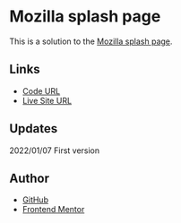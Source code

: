# Mozilla splash page

This is a solution to the [Mozilla splash page](https://developer.mozilla.org/en-US/docs/Learn/HTML/Multimedia_and_embedding/Mozilla_splash_page).

## Links

- [Code URL](https://github.com/dirkVerm/frontend-exercises/tree/main/01%20HTML/03%20Mozilla%20Splash%20page)
- [Live Site URL](https://dirkverm.github.io/frontend-exercises/01%20HTML/02%20Structuring%20a%20page%20of%20content/)

## Updates

2022/01/07
First version

## Author

- [GitHub](https://github.com/dirkVerm)
- [Frontend Mentor](https://www.frontendmentor.io/profile/dirkVerm)


